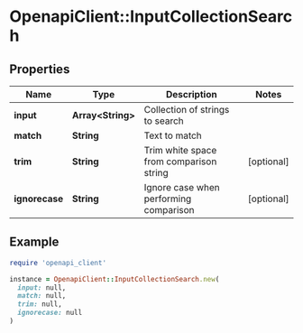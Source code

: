 # OpenapiClient::InputCollectionSearch

## Properties

| Name | Type | Description | Notes |
| ---- | ---- | ----------- | ----- |
| **input** | **Array&lt;String&gt;** | Collection of strings to search |  |
| **match** | **String** | Text to match |  |
| **trim** | **String** | Trim white space from comparison string | [optional] |
| **ignorecase** | **String** | Ignore case when performing comparison | [optional] |

## Example

```ruby
require 'openapi_client'

instance = OpenapiClient::InputCollectionSearch.new(
  input: null,
  match: null,
  trim: null,
  ignorecase: null
)
```

